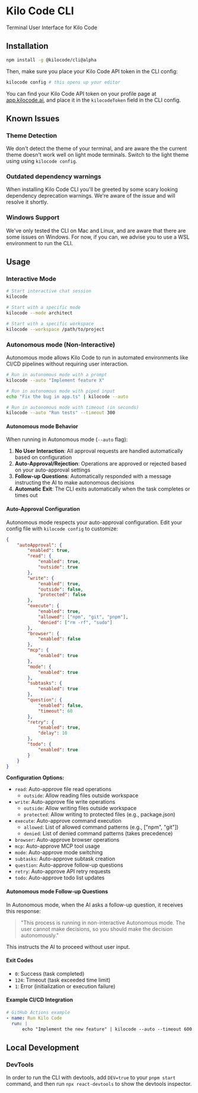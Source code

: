 # Kilo Code CLI

Terminal User Interface for Kilo Code

## Installation

```bash
npm install -g @kilocode/cli@alpha
```

Then, make sure you place your Kilo Code API token in the CLI config:

```bash
kilocode config # this opens up your editor
```

You can find your Kilo Code API token on your profile page at [app.kilocode.ai](https://app.kilocode.ai), and place it in the `kilocodeToken` field in the CLI config.

## Known Issues

### Theme Detection

We don't detect the theme of your terminal, and are aware the the current theme doesn't work well on light mode terminals. Switch to the light theme using using `kilocode config`.

### Outdated dependency warnings

When installing Kilo Code CLI you'll be greeted by some scary looking dependency deprecation warnings. We're aware of the issue and will resolve it shortly.

### Windows Support

We've only tested the CLI on Mac and Linux, and are aware that there are some issues on Windows. For now, if you can, we advise you to use a WSL environment to run the CLI.

## Usage

### Interactive Mode

```bash
# Start interactive chat session
kilocode

# Start with a specific mode
kilocode --mode architect

# Start with a specific workspace
kilocode --workspace /path/to/project
```

### Autonomous mode (Non-Interactive)

Autonomous mode allows Kilo Code to run in automated environments like CI/CD pipelines without requiring user interaction.

```bash
# Run in autonomous mode with a prompt
kilocode --auto "Implement feature X"

# Run in autonomous mode with piped input
echo "Fix the bug in app.ts" | kilocode --auto

# Run in autonomous mode with timeout (in seconds)
kilocode --auto "Run tests" --timeout 300
```

#### Autonomous mode Behavior

When running in Autonomous mode (`--auto` flag):

1. **No User Interaction**: All approval requests are handled automatically based on configuration
2. **Auto-Approval/Rejection**: Operations are approved or rejected based on your auto-approval settings
3. **Follow-up Questions**: Automatically responded with a message instructing the AI to make autonomous decisions
4. **Automatic Exit**: The CLI exits automatically when the task completes or times out

#### Auto-Approval Configuration

Autonomous mode respects your auto-approval configuration. Edit your config file with `kilocode config` to customize:

```json
{
	"autoApproval": {
		"enabled": true,
		"read": {
			"enabled": true,
			"outside": true
		},
		"write": {
			"enabled": true,
			"outside": false,
			"protected": false
		},
		"execute": {
			"enabled": true,
			"allowed": ["npm", "git", "pnpm"],
			"denied": ["rm -rf", "sudo"]
		},
		"browser": {
			"enabled": false
		},
		"mcp": {
			"enabled": true
		},
		"mode": {
			"enabled": true
		},
		"subtasks": {
			"enabled": true
		},
		"question": {
			"enabled": false,
			"timeout": 60
		},
		"retry": {
			"enabled": true,
			"delay": 10
		},
		"todo": {
			"enabled": true
		}
	}
}
```

**Configuration Options:**

- `read`: Auto-approve file read operations
    - `outside`: Allow reading files outside workspace
- `write`: Auto-approve file write operations
    - `outside`: Allow writing files outside workspace
    - `protected`: Allow writing to protected files (e.g., package.json)
- `execute`: Auto-approve command execution
    - `allowed`: List of allowed command patterns (e.g., ["npm", "git"])
    - `denied`: List of denied command patterns (takes precedence)
- `browser`: Auto-approve browser operations
- `mcp`: Auto-approve MCP tool usage
- `mode`: Auto-approve mode switching
- `subtasks`: Auto-approve subtask creation
- `question`: Auto-approve follow-up questions
- `retry`: Auto-approve API retry requests
- `todo`: Auto-approve todo list updates

#### Autonomous mode Follow-up Questions

In Autonomous mode, when the AI asks a follow-up question, it receives this response:

> "This process is running in non-interactive Autonomous mode. The user cannot make decisions, so you should make the decision autonomously."

This instructs the AI to proceed without user input.

#### Exit Codes

- `0`: Success (task completed)
- `124`: Timeout (task exceeded time limit)
- `1`: Error (initialization or execution failure)

#### Example CI/CD Integration

```yaml
# GitHub Actions example
- name: Run Kilo Code
  run: |
      echo "Implement the new feature" | kilocode --auto --timeout 600
```

## Local Development

### DevTools

In order to run the CLI with devtools, add `DEV=true` to your `pnpm start` command, and then run `npx react-devtools` to show the devtools inspector.
